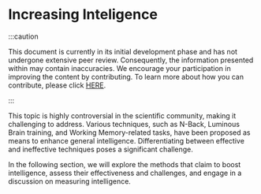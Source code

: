 # Increasing Inteligence

:::caution

This document is currently in its initial development phase and has not undergone extensive peer review. Consequently, the information presented within may contain inaccuracies. We encourage your participation in improving the content by contributing. To learn more about how you can contribute, please click [HERE](/A%20General%20Overview/Contributing).

:::

This topic is highly controversial in the scientific community, making it challenging to address. Various techniques, such as N-Back, Luminous Brain training, and Working Memory-related tasks, have been proposed as means to enhance general intelligence. Differentiating between effective and ineffective techniques poses a significant challenge.

In the following section, we will explore the methods that claim to boost intelligence, assess their effectiveness and challenges, and engage in a discussion on measuring intelligence.
